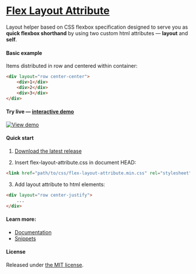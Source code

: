 # [Flex Layout Attribute](http://progressivered.com/fla/)

Layout helper based on CSS flexbox specification designed to serve you as **quick flexbox shorthand** by using two custom html attributes — **layout** and **self**.
#### Basic example
Items distributed in row and centered within container:
``` html
<div layout="row center-center">
    <div>1</div>
    <div>2</div>
    <div>3</div>
</div>
```

#### Try live — [interactive demo](http://progressivered.com/fla/)
[![View demo](http://progressivered.com/assets/img/fla.jpg)](http://progressivered.com/fla/)


#### Quick start
1) [Download the latest release](https://github.com/StefanKovac/flex-layout-attribute/archive/v1.0.0.zip)

2) Insert flex-layout-attribute.css in document HEAD:
```html
<link href="path/to/css/flex-layout-attribute.min.css" rel="stylesheet">
```
3) Add layout attribute to html elements:
```html
<div layout="row center-justify">
    ...
</div>
```

#### Learn more:
* [Documentation](http://progressivered.com/fla/#documentation)
* [Snippets](http://progressivered.com/fla/#snippets)

#### License
Released under [the MIT license](https://github.com/StefanKovac/flex-layout-attribute/blob/master/LICENSE).
